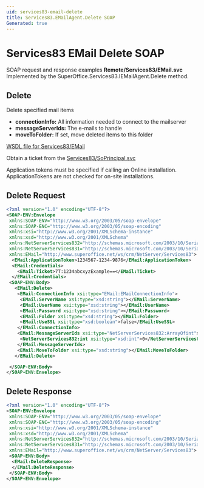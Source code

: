 ```yaml
---
uid: services83-email-delete
title: Services83.EMailAgent.Delete SOAP
Generated: true
---
```


# Services83 EMail Delete SOAP

SOAP request and response examples **Remote/Services83/EMail.svc**
Implemented by the <see cref="M:SuperOffice.Services83.IEMailAgent.Delete">SuperOffice.Services83.IEMailAgent.Delete</see> method.

## Delete

Delete specified mail items

* **connectionInfo:** All information needed to connect to the mailserver
* **messageServerIds:** The e-mails to handle
* **moveToFolder:** If set, move deleted items to this folder



[WSDL file for Services83/EMail](../Services83-EMail.md)

Obtain a ticket from the [Services83/SoPrincipal.svc](../SoPrincipal/SoPrincipal.md)

Application tokens must be specified if calling an Online installation. ApplicationTokens are not checked for on-site installations.

## Delete Request

```xml
<?xml version="1.0" encoding="UTF-8"?>
<SOAP-ENV:Envelope
 xmlns:SOAP-ENV="http://www.w3.org/2003/05/soap-envelope"
 xmlns:SOAP-ENC="http://www.w3.org/2003/05/soap-encoding"
 xmlns:xsi="http://www.w3.org/2001/XMLSchema-instance"
 xmlns:xsd="http://www.w3.org/2001/XMLSchema"
 xmlns:NetServerServices832="http://schemas.microsoft.com/2003/10/Serialization/Arrays"
 xmlns:NetServerServices831="http://schemas.microsoft.com/2003/10/Serialization/"
 xmlns:EMail="http://www.superoffice.net/ws/crm/NetServer/Services83">
  <EMail:ApplicationToken>1234567-1234-9876</EMail:ApplicationToken>
  <EMail:Credentials>
    <EMail:Ticket>7T:1234abcxyzExample==</EMail:Ticket>
  </EMail:Credentials>
 <SOAP-ENV:Body>
   <EMail:Delete>
    <EMail:ConnectionInfo xsi:type="EMail:EMailConnectionInfo">
     <EMail:ServerName xsi:type="xsd:string"></EMail:ServerName>
     <EMail:UserName xsi:type="xsd:string"></EMail:UserName>
     <EMail:Password xsi:type="xsd:string"></EMail:Password>
     <EMail:Folder xsi:type="xsd:string"></EMail:Folder>
     <EMail:UseSSL xsi:type="xsd:boolean">false</EMail:UseSSL>
    </EMail:ConnectionInfo>
    <EMail:MessageServerIds xsi:type="NetServerServices832:ArrayOfint">
     <NetServerServices832:int xsi:type="xsd:int">0</NetServerServices832:int>
    </EMail:MessageServerIds>
    <EMail:MoveToFolder xsi:type="xsd:string"></EMail:MoveToFolder>
   </EMail:Delete>

 </SOAP-ENV:Body>
</SOAP-ENV:Envelope>

```


## Delete Response

```xml
<?xml version="1.0" encoding="UTF-8"?>
<SOAP-ENV:Envelope
 xmlns:SOAP-ENV="http://www.w3.org/2003/05/soap-envelope"
 xmlns:SOAP-ENC="http://www.w3.org/2003/05/soap-encoding"
 xmlns:xsi="http://www.w3.org/2001/XMLSchema-instance"
 xmlns:xsd="http://www.w3.org/2001/XMLSchema"
 xmlns:NetServerServices832="http://schemas.microsoft.com/2003/10/Serialization/Arrays"
 xmlns:NetServerServices831="http://schemas.microsoft.com/2003/10/Serialization/"
 xmlns:EMail="http://www.superoffice.net/ws/crm/NetServer/Services83">
 <SOAP-ENV:Body>
  <EMail:DeleteResponse>
  </EMail:DeleteResponse>
 </SOAP-ENV:Body>
</SOAP-ENV:Envelope>

```

